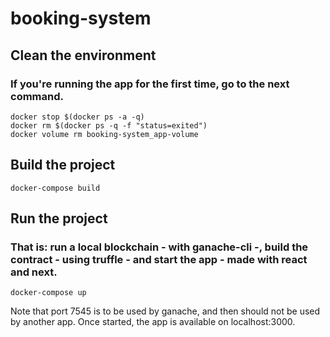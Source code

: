 # booking-system

## Clean the environment
### If you're running the app for the first time, go to the next command.
```
docker stop $(docker ps -a -q)
docker rm $(docker ps -q -f "status=exited")
docker volume rm booking-system_app-volume
```
## Build the project
```
docker-compose build
```
## Run the project
### That is: run a local blockchain - with ganache-cli -, build the contract - using truffle - and start the app - made with react and next.
```
docker-compose up
```

Note that port 7545 is to be used by ganache, and then should not be used by another app.
Once started, the app is available on localhost:3000.
